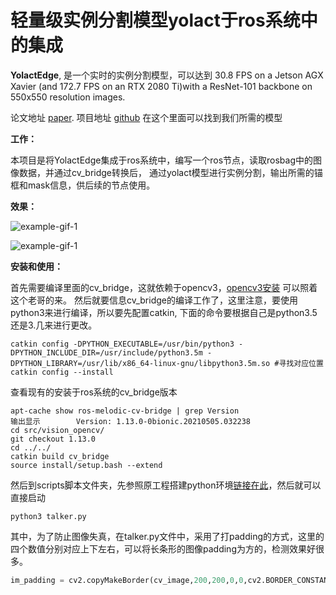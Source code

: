# 轻量级实例分割模型yolact于ros系统中的集成

**YolactEdge**, 是一个实时的实例分割模型，可以达到 30.8 FPS on a Jetson AGX Xavier (and 172.7 FPS on an RTX 2080 Ti)with a ResNet-101 backbone on 550x550 resolution images. 

论文地址 [paper](https://arxiv.org/abs/2012.12259).
项目地址 [github](https://github.com/haotian-liu/yolact_edge)  在这个里面可以找到我们所需的模型

**工作：**

本项目是将YolactEdge集成于ros系统中，编写一个ros节点，读取rosbag中的图像数据，并通过cv_bridge转换后， 通过yolact模型进行实例分割，输出所需的锚框和mask信息，供后续的节点使用。

**效果：**

![example-gif-1](https://github.com/Clouds1997/lactege_with_ros/data/yolact_edge_example_1.gif)

![example-gif-1](https://github.com/Clouds1997/lactege_with_ros/data/yolact_edge_example_2.gif)


**安装和使用：**

首先需要编译里面的cv_bridge，这就依赖于opencv3，[opencv3安装](https://blog.csdn.net/public669/article/details/99044895) 可以照着这个老哥的来。
然后就要信息cv_bridge的编译工作了，这里注意，要使用python3来进行编译，所以要先配置catkin, 下面的命令要根据自己是python3.5还是3.几来进行更改。
 ```Shell
catkin config -DPYTHON_EXECUTABLE=/usr/bin/python3 -DPYTHON_INCLUDE_DIR=/usr/include/python3.5m -DPYTHON_LIBRARY=/usr/lib/x86_64-linux-gnu/libpython3.5m.so #寻找对应位置
catkin config --install
   ```

查看现有的安装于ros系统的cv_bridge版本
 ```Shell
apt-cache show ros-melodic-cv-bridge | grep Version
输出显示        Version: 1.13.0-0bionic.20210505.032238
cd src/vision_opencv/
git checkout 1.13.0
cd ../../
catkin build cv_bridge
source install/setup.bash --extend
   ```

然后到scripts脚本文件夹，先参照原工程搭建python环境[链接在此](https://github.com/haotian-liu/yolact_edge/blob/master/INSTALL.md)，然后就可以直接启动
 ``` Shell
python3 talker.py
 ``` 

其中，为了防止图像失真，在talker.py文件中，采用了打padding的方式，这里的四个数值分别对应上下左右，可以将长条形的图像padding为方的，检测效果好很多。
 ``` Python
im_padding = cv2.copyMakeBorder(cv_image,200,200,0,0,cv2.BORDER_CONSTANT,value=[0,0,0])
 ``` 
